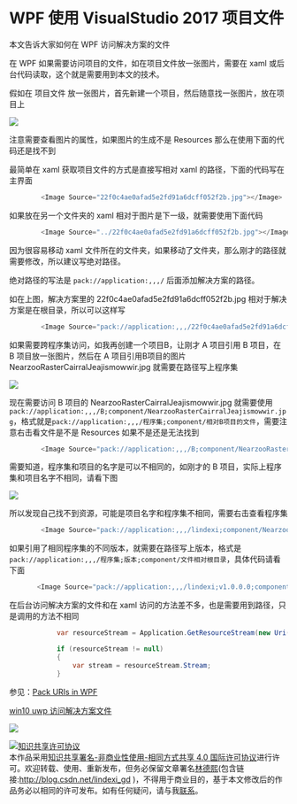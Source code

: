 # WPF 使用 VisualStudio 2017 项目文件

本文告诉大家如何在 WPF 访问解决方案的文件

<!--more-->
<!-- csdn -->

在 WPF 如果需要访问项目的文件，如在项目文件放一张图片，需要在 xaml 或后台代码读取，这个就是需要用到本文的技术。

假如在 项目文件 放一张图片，首先新建一个项目，然后随意找一张图片，放在项目上

<!-- ![](image/WPF 使用 VisualStudio 2017 项目文件/WPF 使用 VisualStudio 2017 项目文件0.png) -->

![](http://image.acmx.xyz/lindexi%2F20187583113333.jpg)

注意需要查看图片的属性，如果图片的生成不是 Resources 那么在使用下面的代码还是找不到

最简单在 xaml 获取项目文件的方式是直接写相对 xaml 的路径，下面的代码写在主界面

```csharp
        <Image Source="22f0c4ae0afad5e2fd91a6dcff052f2b.jpg"></Image>
```

如果放在另一个文件夹的 xaml 相对于图片是下一级，就需要使用下面代码

```csharp
        <Image Source="../22f0c4ae0afad5e2fd91a6dcff052f2b.jpg"></Image>
```

因为很容易移动 xaml 文件所在的文件夹，如果移动了文件夹，那么刚才的路径就需要修改，所以建议写绝对路径。

绝对路径的写法是 `pack://application:,,,/` 后面添加解决方案的路径。

如在上图，解决方案里的 22f0c4ae0afad5e2fd91a6dcff052f2b.jpg 相对于解决方案是在根目录，所以可以这样写

```csharp
        <Image Source="pack://application:,,,/22f0c4ae0afad5e2fd91a6dcff052f2b.jpg"></Image>

```

如果需要跨程序集访问，如我再创建一个项目B，让刚才 A 项目引用 B 项目，在 B 项目放一张图片，然后在 A 项目引用B项目的图片 NearzooRasterCairralJeajismowwir.jpg 就需要在路径写上程序集

<!-- ![](image/WPF 使用 VisualStudio 2017 项目文件/WPF 使用 VisualStudio 2017 项目文件1.png) -->

![](http://image.acmx.xyz/lindexi%2F201875838422774.jpg)

现在需要访问 B 项目的 NearzooRasterCairralJeajismowwir.jpg 就需要使用`pack://application:,,,/B;component/NearzooRasterCairralJeajismowwir.jpg`，格式就是`pack://application:,,,/程序集;component/相对B项目的文件`，需要注意右击看文件是不是 Resources 如果不是还是无法找到

```csharp
        <Image Source="pack://application:,,,/B;component/NearzooRasterCairralJeajismowwir.jpg"></Image>
```

需要知道，程序集和项目的名字是可以不相同的，如刚才的 B 项目，实际上程序集和项目名字不相同，请看下图

<!-- ![](image/WPF 使用 VisualStudio 2017 项目文件/WPF 使用 VisualStudio 2017 项目文件2.png) -->

![](http://image.acmx.xyz/lindexi%2F201875841112878.jpg)

所以发现自己找不到资源，可能是项目名字和程序集不相同，需要右击查看程序集

```csharp
        <Image Source="pack://application:,,,/lindexi;component/NearzooRasterCairralJeajismowwir.jpg"></Image>
```

如果引用了相同程序集的不同版本，就需要在路径写上版本，格式是`pack://application:,,,/程序集;版本;component/文件相对根目录`，具体代码请看下面

```csharp
       <Image Source="pack://application:,,,/lindexi;v1.0.0.0;component/NearzooRasterCairralJeajismowwir.jpg"></Image>
```

在后台访问解决方案的文件和在 xaml 访问的方法差不多，也是需要用到路径，只是调用的方法不相同

```csharp
            var resourceStream = Application.GetResourceStream(new Uri("pack://application:,,,/lindexi;component/NearzooRasterCairralJeajismowwir.jpg"));

            if (resourceStream != null)
            {
                var stream = resourceStream.Stream;
            }
```

参见：[Pack URIs in WPF ](https://docs.microsoft.com/en-us/dotnet/framework/wpf/app-development/pack-uris-in-wpf )

[win10 uwp 访问解决方案文件](https://blog.csdn.net/lindexi_gd/article/details/52639803 )

![](http://image.acmx.xyz/lindexi%2F20186121956141913.jpg)

<a rel="license" href="http://creativecommons.org/licenses/by-nc-sa/4.0/"><img alt="知识共享许可协议" style="border-width:0" src="https://licensebuttons.net/l/by-nc-sa/4.0/88x31.png" /></a><br />本作品采用<a rel="license" href="http://creativecommons.org/licenses/by-nc-sa/4.0/">知识共享署名-非商业性使用-相同方式共享 4.0 国际许可协议</a>进行许可。欢迎转载、使用、重新发布，但务必保留文章署名[林德熙](http://blog.csdn.net/lindexi_gd)(包含链接:http://blog.csdn.net/lindexi_gd )，不得用于商业目的，基于本文修改后的作品务必以相同的许可发布。如有任何疑问，请与我[联系](mailto:lindexi_gd@163.com)。
